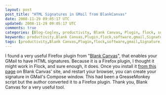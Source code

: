 ```yaml
---           
layout: post
post_title: "HTML Signatures in GMail from BlankCanvas"
date: 2008-11-29 09:05:17 UTC
updated: 2008-11-29 09:05:17 UTC
comments: true
categories: [Blog-Cogley, productivity, Blank Canvas, Plugin, flock, software, gmail, Signature, HTML, Firefox, BlankCanvas]
keywords: productivity,Blank Canvas,Plugin,flock,software,gmail,Signature,HTML,Firefox,BlankCanvas
tags: [productivity,Blank Canvas,Plugin,flock,software,gmail,Signature,HTML,Firefox,BlankCanvas]
---
```

 

[](http://www.flickr.com/photos/81796435@N00/3067565336 "View 'HTML Signatures in GMail - from Blank Canvas' on Flickr.com")I found a very useful Firefox plugin from "[Blank Canvas](http://blankcanvasweb.com)", that enables your GMail to have HTML signatures. Because it is a Firefox plugin, I thought it might work in Flock, and sure enough, it does. Once you install it [from this page](http://blankcanvasweb.com/pages/detail/id_9/n_gmail_signatures/) on Blank Canvas' site, and restart your browser, you can create your signature in GMail's Compose window. This had been a GreaseMonkey script but the author converted it to a Firefox plugin. Thank you, Blank Canvas for a very useful tool. 







